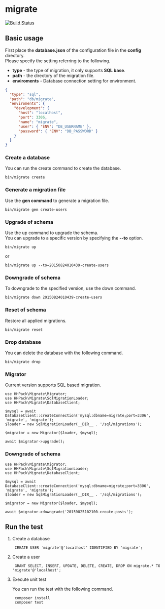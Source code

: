 # migrate

[![Build Status](https://travis-ci.org/hhpack/migrate.svg?branch=master)](https://travis-ci.org/hhpack/migrate)

## Basic usage

First place the **database.json** of the configuration file in the **config** directory.  
Please specify the setting referring to the following.  

* **type** - the type of migration, it only supports **SQL base**.
* **path** - the directory of the migration file.
* **enviroments** - Database connection setting for environment.

```json
{
  "type": "sql",
  "path": "db/migrate",
  "enviroments": {
    "development": {
      "host": "localhost",
      "port": 3306,
      "name": "migrate",
      "user": { "ENV": "DB_USERNAME" },
      "password": { "ENV": "DB_PASSWORD" }
    }
  }
}
```

### Create a database

You can run the create command to create the database.  

```shell
bin/migrate create
```

### Generate a migration file

Use the **gen command** to generate a migration file.

```shell
bin/migrate gen create-users
```

### Upgrade of schema

Use the up command to upgrade the schema.  
You can upgrade to a specific version by specifying the **--to** option.

```shell
bin/migrate up
```

or

```shell
bin/migrate up --to=20150824010439-create-users
```

### Downgrade of schema

To downgrade to the specified version, use the down command.

```shell
bin/migrate down 20150824010439-create-users
```

### Reset of schema

Restore all applied migrations.

```shell
bin/migrate reset
```

### Drop database

You can delete the database with the following command.  

```shell
bin/migrate drop
```


### Migrator

Current version supports SQL based migration.

```hack
use HHPack\Migrate\Migrator;
use HHPack\Migrate\SqlMigrationLoader;
use HHPack\Migrate\DatabaseClient;

$mysql = await DatabaseClient::createConnection('mysql:dbname=migrate;port=3306', 'migrate', 'migrate');
$loader = new SqlMigrationLoader(__DIR__ . '/sql/migrations');

$migrator = new Migrator($loader, $mysql);

await $migrator->upgrade();
```

### Downgrade of schema

```hack
use HHPack\Migrate\Migrator;
use HHPack\Migrate\SqlMigrationLoader;
use HHPack\Migrate\DatabaseClient;

$mysql = await DatabaseClient::createConnection('mysql:dbname=migrate;port=3306', 'migrate', 'migrate');
$loader = new SqlMigrationLoader(__DIR__ . '/sql/migrations');

$migrator = new Migrator($loader, $mysql);

await $migrator->downgrade('20150825102100-create-posts');
```

## Run the test

1. Create a database

		CREATE USER 'migrate'@'localhost' IDENTIFIED BY 'migrate';

2. Create a user

		GRANT SELECT, INSERT, UPDATE, DELETE, CREATE, DROP ON migrate.* TO 'migrate'@'localhost';

3. Execute unit test

	You can run the test with the following command.

		composer install
		composer test
